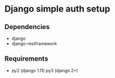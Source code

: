 # Django simple auth setup

## Dependencies

* django
* django-restframework

## Requirements

* py2 (django 1.11) py3 (django 2+)
